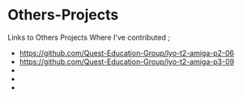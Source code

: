 # Others-Projects
Links to Others Projects Where I've contributed ;
- https://github.com/Quest-Education-Group/lyo-t2-amiga-p2-06
- https://github.com/Quest-Education-Group/lyo-t2-amiga-p3-09
- 
- 
- 
